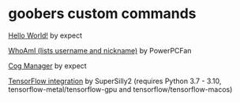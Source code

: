 # goobers custom commands
[Hello World!](https://github.com/WhatDidYouExpect/goobercustomcommands/blob/main/customcommands/hello.py)
by expect

[WhoAmI (lists username and nickname)](https://github.com/WhatDidYouExpect/goober/blob/main/customcommands/whoami.py)
by PowerPCFan

[Cog Manager](https://github.com/WhatDidYouExpect/goober/blob/main/customcommands/cogmanager.py)
by expect

[TensorFlow integration](https://github.com/WhatDidYouExpect/goober/blob/main/customcommands/tf.py)
by SuperSilly2 (requires Python 3.7 - 3.10, tensorflow-metal/tensorflow-gpu and tensorflow/tensorflow-macos)
